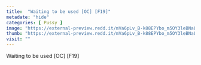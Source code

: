 ```yaml
---
title:  "Waiting to be used [OC] [F19]"
metadate: "hide"
categories: [ Pussy ]
image: "https://external-preview.redd.it/mVa6pLv_B-k88EPYbo_m5OY3leBNaL3lRaRb8mITdy8.jpg?auto=webp&s=dea4279791762f8fe95b80e9d3bf5299aa95e183"
thumb: "https://external-preview.redd.it/mVa6pLv_B-k88EPYbo_m5OY3leBNaL3lRaRb8mITdy8.jpg?width=1080&crop=smart&auto=webp&s=7a36353abac34963366c260f0b90233e90fb76b4"
visit: ""
---
```

Waiting to be used [OC] [F19]
